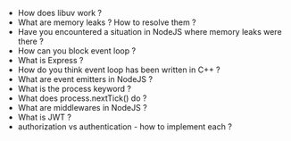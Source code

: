 - How does libuv work ?
- What are memory leaks ? How to resolve them ? 
- Have you encountered a situation in NodeJS where memory leaks were there ?
- How can you block event loop ?
- What is Express ?
- How do you think event loop has been written in C++ ?
- What are event emitters in NodeJS ?
- What is the process keyword ?
- What does process.nextTick() do ?
- What are middlewares in NodeJS ?
- What is JWT ?
- authorization vs authentication - how to implement each ?
